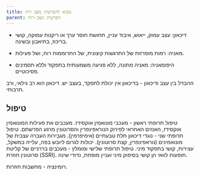 ```yaml
---
title: מבוא להפרעות מצב רוח
parent: הפרעות מצב-רוח
---
```


- דיכאון: עצב עמוק, ייאוש, איבוד עניין, תחושת חוסר ערך או ריקנות עמוקה, קושי בריכוז, בתיאבון ובשינה.

- מאניה: רמות מופרזות של התרגשות קיצונית, של התרוממות רוח, ושל פעילות.

- היפומאניה: מאניה מתונה, ללא פגיעה משמעותית בתפקוד וללא תסמינים פסיכוטיים.

ההבדל בין עצב ודיכאון - בדיכאון אין יכולת לתפקד, בעצב יש.
דיכאון הוא רב גילאי, ורב תרבותי.

## טיפול
טיפול תרופתי ראשון - מעכבי מונואמין אוקסידז. מעכבים את פעילות המונואמין אוקסידז, האנזים האחראי לפירוק הנוראפינפרין והסרוטונין מרגע הפרשתם.
טיפול תרופתי שני - נוגדי דיכאון תלת טבעתיים (אימיפרמין). מגבירות העברה עצבית של מונואמינים (נוראפינפרין, קצת סרוטונין). יכולות לגרום ליובש בפה, עלייה במשקל, עצירות, קושי בתפקוד מיני.
טיפול תרופתי שלישי ומומלץ - מעכבים בררניים של קליטת סרוטונין חוזרת (SSRI). תופעות לוואי הן קושי בסיפוק מיני ועניין מופחת, נדודי שינה.


רומינציה - מחשבות חוזרות.